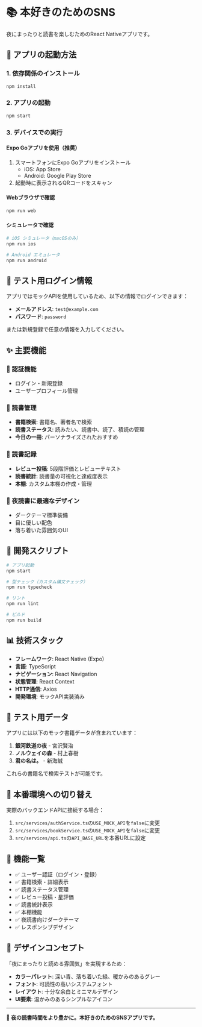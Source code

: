 # 📚 本好きのためのSNS

夜にまったりと読書を楽しむためのReact Nativeアプリです。

## 🚀 アプリの起動方法

### 1. 依存関係のインストール
```bash
npm install
```

### 2. アプリの起動
```bash
npm start
```

### 3. デバイスでの実行

#### Expo Goアプリを使用（推奨）
1. スマートフォンにExpo Goアプリをインストール
   - iOS: App Store
   - Android: Google Play Store
2. 起動時に表示されるQRコードをスキャン

#### Webブラウザで確認
```bash
npm run web
```

#### シミュレータで確認
```bash
# iOS シミュレータ（macOSのみ）
npm run ios

# Android エミュレータ
npm run android
```

## 🔑 テスト用ログイン情報

アプリではモックAPIを使用しているため、以下の情報でログインできます：

- **メールアドレス**: `test@example.com`
- **パスワード**: `password`

または新規登録で任意の情報を入力してください。

## ✨ 主要機能

### 📱 認証機能
- ログイン・新規登録
- ユーザープロフィール管理

### 📖 読書管理
- **書籍検索**: 書籍名、著者名で検索
- **読書ステータス**: 読みたい、読書中、読了、積読の管理
- **今日の一冊**: パーソナライズされたおすすめ

### 📝 読書記録
- **レビュー投稿**: 5段階評価とレビューテキスト
- **読書統計**: 読書量の可視化と達成度表示
- **本棚**: カスタム本棚の作成・管理

### 🎨 夜読書に最適なデザイン
- ダークテーマ標準装備
- 目に優しい配色
- 落ち着いた雰囲気のUI

## 🔧 開発スクリプト

```bash
# アプリ起動
npm start

# 型チェック（カスタム構文チェック）
npm run typecheck

# リント
npm run lint

# ビルド
npm run build
```

## 📊 技術スタック

- **フレームワーク**: React Native (Expo)
- **言語**: TypeScript
- **ナビゲーション**: React Navigation
- **状態管理**: React Context
- **HTTP通信**: Axios
- **開発環境**: モックAPI実装済み

## 🎯 テスト用データ

アプリには以下のモック書籍データが含まれています：

1. **銀河鉄道の夜** - 宮沢賢治
2. **ノルウェイの森** - 村上春樹
3. **君の名は。** - 新海誠

これらの書籍名で検索テストが可能です。

## 🔄 本番環境への切り替え

実際のバックエンドAPIに接続する場合：

1. `src/services/authService.ts`の`USE_MOCK_API`を`false`に変更
2. `src/services/bookService.ts`の`USE_MOCK_API`を`false`に変更
3. `src/services/api.ts`の`API_BASE_URL`を本番URLに設定

## 📝 機能一覧

- ✅ ユーザー認証（ログイン・登録）
- ✅ 書籍検索・詳細表示
- ✅ 読書ステータス管理
- ✅ レビュー投稿・星評価
- ✅ 読書統計表示
- ✅ 本棚機能
- ✅ 夜読書向けダークテーマ
- ✅ レスポンシブデザイン

## 🎨 デザインコンセプト

「夜にまったりと読める雰囲気」を実現するため：

- **カラーパレット**: 深い青、落ち着いた緑、暖かみのあるグレー
- **フォント**: 可読性の高いシステムフォント
- **レイアウト**: 十分な余白とミニマルデザイン
- **UI要素**: 温かみのあるシンプルなアイコン

---

**🌙 夜の読書時間をより豊かに。本好きのためのSNSアプリです。**